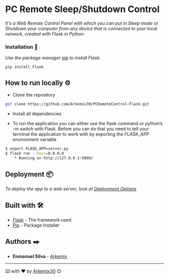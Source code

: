 # PC Remote Sleep/Shutdown Control 

_It's a Web Remote Control Panel with which you can put in Sleep mode or Shutdown your computer from any device that is connected to your local network, created with Flask in Python_

### Installation 🔧

_Use the package manager [pip](https://pip.pypa.io/en/stable/) to install Flask._

```bash
pip install Flask
```

## How to run locally ⚙️

* Clone the repository
```bash
git clone https://github.com/Arkemix30/PCRemoteControl-Flask.git
```
* Install all dependencies

* To run the application you can either use the flask command or python’s -m switch with Flask. Before you can do that you need to tell your terminal the application to work with by exporting the FLASK_APP environment variable

```bash
$ export FLASK_APP=server.py
$ flask run --host=0.0.0.0
    * Running on http://127.0.0.1:5000/
```
## Deployment 📦

_To deploy the app to a web server, look at [Deployment Options](https://flask.palletsprojects.com/en/1.1.x/deploying/#deployment)_

## Built with 🛠️


* [Flask](https://flask.palletsprojects.com/en/1.1.x/) - The framework used
* [Pip](https://pip.pypa.io/en/stable/) - Package Installer
## Authors ✒️

* **Enmanuel Silva** - [Arkemix](https://github.com/Arkemix30)

---
⌨️ with ❤️ by [Arkemix30](https://github.com/Arkemix) 😊
